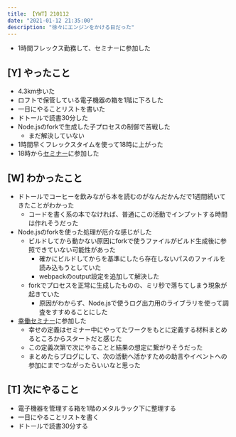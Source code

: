 ```yaml
---
title: 【YWT】210112
date: "2021-01-12 21:35:00"
description: "徐々にエンジンをかける日だった"
---
```


- 1時間フレックス勤務して、セミナーに参加した

## [Y] やったこと

- 4.3km歩いた
- ロフトで保管している電子機器の箱を1階に下ろした
- 一日にやることリストを書いた
- ドトールで読書30分した
- Node.jsのforkで生成した子プロセスの制御で苦戦した
  - まだ解決していない
- 1時間早くフレックスタイムを使って18時に上がった
- 18時から[セミナー](https://peraichi.com/landing_pages/view/97zvx)に参加した

## [W] わかったこと

- ドトールでコーヒーを飲みながら本を読むのがなんだかんだで1週間続いてきたことがわかった
  - コードを書く系の本でなければ、普通にこの活動でインプットする時間は作れそうだった
- Node.jsのforkを使った処理が厄介な感じがした
  - ビルドしてから動かない原因にforkで使うファイルがビルド生成後に参照できていない可能性があった
    - 確かにビルドしてからを基準にしたら存在しないパスのファイルを読み込もうとしていた
    - webpackのoutput設定を追加して解決した
  - forkでプロセスを正常に生成したものの、ミリ秒で落ちてしまう現象が起きていた
    - 原因がわからず、Node.jsで使うログ出力用のライブラリを使って調査をすすめることにした
- [幸働セミナー](https://peraichi.com/landing_pages/view/97zvx)に参加した
  - 幸せの定義はセミナー中にやってたワークをもとに定義する材料まとめるところからスタートだと感じた
  - この定義次第で次にやることと結果の想定に繋がりそうだった
  - まとめたらブログにして、次の活動へ活かすための助言やイベントへの参加にまでつながったらいいなと思った

## [T] 次にやること

- 電子機器を管理する箱を1階のメタルラック下に整理する
- 一日にやることリストを書く
- ドトールで読書30分する
